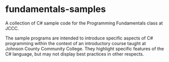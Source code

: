 fundamentals-samples
====================

A collection of C# sample code for the Programming Fundamentals class at JCCC.

The sample programs are intended to introduce specific aspects
of C# programming within the context of an introductory course
taught at Johnson County Community College.  They highlight
specific features of the C# language, but may not display best
practices in other respects.
